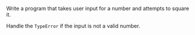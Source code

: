 Write a program that takes user input for a number and attempts to square it.

Handle the `TypeError` if the input is not a valid number.